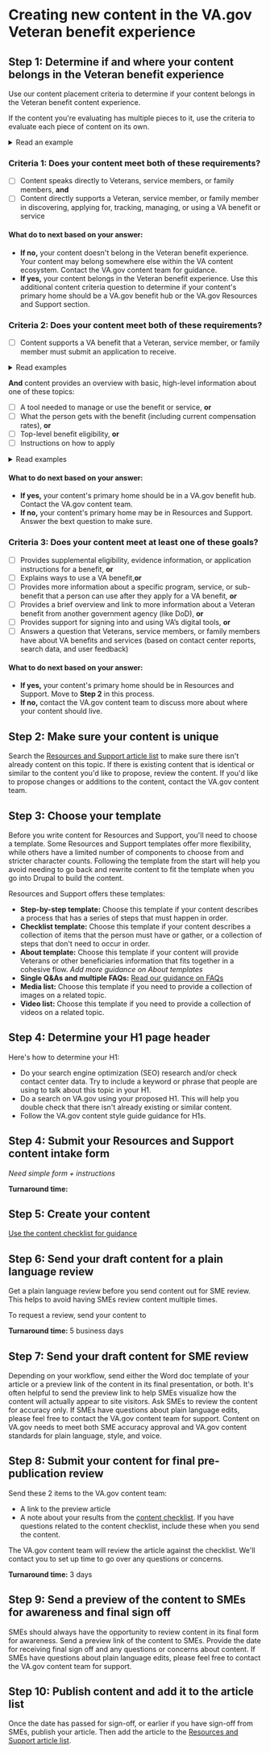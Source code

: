# Creating new content in the VA.gov Veteran benefit experience

## Step 1: Determine if and where your content belongs in the Veteran benefit experience

Use our content placement criteria to determine if your content belongs in the Veteran benefit content experience. 

If the content you're evaluating has multiple pieces to it, use the criteria to evaluate each piece of content on its own.

<details>
 <summary>Read an example</summary>
 
 **For example:** If you're evaluating a page that contains eligibility criteria for a VA benefit as well as related questions and answers about eligibility, evaluate the eligibility criteria and each Q&A separately.
 </details>

### Criteria 1: Does your content meet both of these requirements?
- [ ] Content speaks directly to Veterans, service members, or family members, **and**
- [ ] Content directly supports a Veteran, service member, or family member in discovering, applying for, tracking, managing, or using a VA benefit or service

#### What do to next based on your answer:

- **If no,** your content doesn't belong in the Veteran benefit experience. Your content may belong somewhere else within the VA content ecosystem. Contact the VA.gov content team for guidance.
- **If yes,** your content belongs in the Veteran benefit experience. Use this additional content criteria question to determine if your content's primary home should be a VA.gov benefit hub or the VA.gov Resources and Support section.

### Criteria 2: Does your content meet both of these requirements?

- [ ] Content supports a VA benefit that a Veteran, service member, or family member must submit an application to receive.

<details>
 <summary>Read examples</summary>
 
  - **Example 1:** A Veteran must submit a unique application to get VA health care. They do not, however, need to submit a unique application to get mental health care or vision care because those are provided as part of the VA health care medical benefits package. Based on this, you would answer "Yes" for VA health care, but "No" for mental health care or vision care.
  - **Example 2:** A Veteran must submit a unique application to get Post-9/11 GI Bill benefits. If the Veteran then wants to extend those benefits through the Edith Nourse Rogers STEM Scholarship, they must submit another unique application for the scholarship. Based on this, you would answer "Yes" for both content about the Post 9/11 GI Bill benefits and content about the Edith Nourse Rogers STEM Scholarship.
 </details>

**And** content provides an overview with basic, high-level information about one of these topics:
- [ ] A tool needed to manage or use the benefit or service, **or**
- [ ] What the person gets with the benefit (including current compensation rates), **or**
- [ ] Top-level benefit eligibility, **or**
- [ ] Instructions on how to apply

<details>
 <summary>Read examples</summary>
 
  - **Example 1:** You would answer "Yes" for a bulleted list of the different types of evidence a Veteran needs to apply for a benefit. You would answer "No" for detailed information about each of the different types of evidence and how to gather that information.
  - **Example 2:** You would answer "Yes" for a bulleted list of the different types of presumed disabilities that make a Veteran eligible for VA disability compensation. You would answer "No" for detailed information about each type of presumed disability.
  - **Example 3:** You would answer "Yes" for a summary description of what a Veteran receives through a benefit program, such as the Post-9/11 GI Bill. You would answer "No" for detailed information about the many different ways a Veteran can use their Post-9/11 GI Bill benefits.
</details>

#### What to do next based on your answer:

- **If yes,** your content's primary home should be in a VA.gov benefit hub. Contact the VA.gov content team.
- **If no,** your content's primary home may be in Resources and Support. Answer the bext question to make sure.

### Criteria 3: Does your content meet at least one of these goals?

- [ ] Provides supplemental eligibility, evidence information, or application instructions for a benefit, **or**
- [ ] Explains ways to use a VA benefit,**or**
- [ ] Provides more information about a specific program, service, or sub-benefit that a person can use after they apply for a VA benefit, **or**
- [ ] Provides a brief overview and link to more information about a Veteran benefit from another government agency (like DoD), **or**
- [ ] Provides support for signing into and using VA’s digital tools, **or**
- [ ] Answers a question that Veterans, service members, or family members have about VA benefits and services (based on contact center reports, search data, and user feedback)

#### What to do next based on your answer:

- **If yes,** your content's primary home should be in Resources and Support. Move to **Step 2** in this process.
- **If no,** contact the VA.gov content team to discuss more about where your content should live.

## Step 2: Make sure your content is unique

Search the [Resources and Support article list](https://github.com/department-of-veterans-affairs/va.gov-team/blob/master/teams/vsa/teams/sitewide-content/resources-and-support/resources-and-support-article-list.md) to make sure there isn't already content on this topic. If there is existing content that is identical or similar to the content you'd like to propose, review the content. If you'd like to propose changes or additions to the content, contact the VA.gov content team.

## Step 3: Choose your template

Before you write content for Resources and Support, you'll need to choose a template. Some Resources and Support templates offer more flexibility, while others have a limited number of components to choose from and stricter character counts. Following the template from the start will help you avoid needing to go back and rewrite content to fit the template when you go into Drupal to build the content.

Resources and Support offers these templates:

- **Step-by-step template:** Choose this template if your content describes a process that has a series of steps that must happen in order.
- **Checklist template:** Choose this template if your content describes a collection of items that the person must have or gather, or a collection of steps that don't need to occur in order.
- **About template:** Choose this template if your content will provide Veterans or other beneficiaries information that fits together in a cohesive flow. _Add more guidance on About templates_
- **Single Q&As and multiple FAQs:** [Read our guidance on FAQs](https://github.com/department-of-veterans-affairs/va.gov-team/blob/master/products/content/content-patterns-and-standards/faqs.md)
- **Media list:** Choose this template if you need to provide a collection of images on a related topic.
- **Video list:** Choose this template if you need to provide a collection of videos on a related topic. 

## Step 4: Determine your H1 page header

Here's how to determine your H1:
- Do your search engine optimization (SEO) research and/or check contact center data. Try to include a keyword or phrase that people are using to talk about this topic in your H1.
- Do a search on VA.gov using your proposed H1. This will help you double check that there isn't already existing or similar content. 
- Follow the VA.gov content style guide guidance for H1s.

## Step 4: Submit your Resources and Support content intake form

_Need simple form + instructions_

**Turnaround time:**

## Step 5: Create your content

[Use the content checklist for guidance](https://github.com/department-of-veterans-affairs/va.gov-team/blob/master/teams/vsa/teams/sitewide-content/checklists/content-checklist.md)

## Step 6: Send your draft content for a plain language review

Get a plain language review before you send content out for SME review. This helps to avoid having SMEs review content multiple times.

To request a review, send your content to 

**Turnaround time:** 5 business days

## Step 7: Send your draft content for SME review

Depending on your workflow, send either the Word doc template of your article or a preview link of the content in its final presentation, or both. It's often helpful to send the preview link to help SMEs visualize how the content will actually appear to site visitors. Ask SMEs to review the content for accuracy only. If SMEs have questions about plain language edits, please feel free to contact the VA.gov content team for support. Content on VA.gov needs to meet both SME accuracy approval and VA.gov content standards for plain language, style, and voice.

## Step 8: Submit your content for final pre-publication review

Send these 2 items to the VA.gov content team:
- A link to the preview article
- A note about your results from the [content checklist](https://github.com/department-of-veterans-affairs/va.gov-team/blob/master/teams/vsa/teams/sitewide-content/checklists/content-checklist.md). If you have questions related to the content checklist, include these when you send the content.

The VA.gov content team will review the article against the checklist. We'll contact you to set up time to go over any questions or concerns.

**Turnaround time:** 3 days

## Step 9: Send a preview of the content to SMEs for awareness and final sign off

SMEs should always have the opportunity to review content in its final form for awareness. Send a preview link of the content to SMEs. Provide the date for receiving final sign off and any questions or concerns about content. If SMEs have questions about plain language edits, please feel free to contact the VA.gov content team for support.

## Step 10: Publish content and add it to the article list

Once the date has passed for sign-off, or earlier if you have sign-off from SMEs, publish your article. Then add the article to the [Resources and Support article list](https://github.com/department-of-veterans-affairs/va.gov-team/blob/master/teams/vsa/teams/sitewide-content/resources-and-support/resources-and-support-article-list.md).

